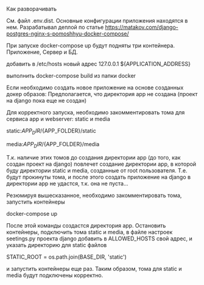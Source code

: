 Как разворачивать

См. файл .env.dist. Основные конфигурации приложения находятся в нем.
Разрабатывал деплой по статье https://matakov.com/django-postgres-nginx-s-pomoshhyu-docker-compose/

При запуске docker-compose up будут подняты три контейнера. Приложение, Сервер и БД.

добавить в /etc/hosts новый адрес 127.0.0.1   ${APPLICATION_ADDRESS}

выполнить docker-compose build из папки docker

Если необходимо создать новое приложение на основе созданных докер образов:
Предполагается, что директория app не создана (проект на django пока еще не создан)

Для корректного запуска, необходимо закомментировать тома для сервиса app и webserver: static и media

static:${APP_DIR}/${APP_FOLDER}/static

media:${APP_DIR}/${APP_FOLDER}/media

Т.к. наличие этих томов до создания директории app (до того, как создан проект на django) повлечет создание директории app,
в которой буду директории static и media, созданные от root пользователя. Т.е. будут прокинуты тома, и после этого создать 
приложение на django в директории app не удастся, т.к. она не пуста...

Резюмируя вышесказанное, необходимо закомментировать тома, запустить контейнеры

docker-compose up

После этой команды создастся директория app. Остановить контейнеры, подключить тома static и media, 
в файле настроек seetings.py проекта django добавить в ALLOWED_HOSTS свой адрес, 
и указать директорию для static файлов

STATIC_ROOT = os.path.join(BASE_DIR, 'static')

и запустить контейнеры еще раз.
Таким образом, тома для static и media будут подключены корректно.
